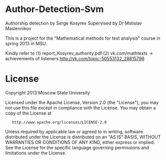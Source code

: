 Author-Detection-Svm
====================

Authorship detection by Serge Kosyrev
Supervised by Dr Mstislav Maslennikov

This is a project for the "Mathematical methods for text analysis" course in spring 2013 in MSU. 

Kindly refer to 
(1) report_Kosyrev_authority.pdf
(2) vk.com/mathtexts -> achievements of listeners
    http://vk.com/topic-50553132_28815796


License
=======

Copyright 2013 Moscow State University

   Licensed under the Apache License, Version 2.0 (the "License");
   you may not use this file except in compliance with the License.
   You may obtain a copy of the License at

       http://www.apache.org/licenses/LICENSE-2.0

   Unless required by applicable law or agreed to in writing, software
   distributed under the License is distributed on an "AS IS" BASIS,
   WITHOUT WARRANTIES OR CONDITIONS OF ANY KIND, either express or implied.
   See the License for the specific language governing permissions and
   limitations under the License.
